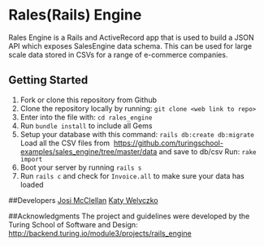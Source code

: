 # Rales(Rails) Engine 
Rales Engine is a Rails and ActiveRecord app that is used to build a JSON API which exposes SalesEngine data schema. This can be used for large scale data stored in CSVs for a range of e-commerce companies.

## Getting Started
1. Fork or clone this repository from Github
2. Clone the repository locally by running: 
```git clone <web link to repo>```
3. Enter into the file with: 
```cd rales_engine```
4. Run ```bundle install``` to include all Gems
5. Setup your database with this command:
```rails db:create db:migrate```
Load all the CSV files from  https://github.com/turingschool-examples/sales_engine/tree/master/data and save to db/csv
Run:
```rake import```
6. Boot your server by running
```rails s```
7. Run ```rails c``` and check for ```Invoice.all``` to make sure your data has loaded

##Developers
[Josi McClellan](https://github.com/JosiMcClellan)
[Katy Welyczko](https://github.com/katyjane8)

##Acknowledgments
The project and guidelines were developed by the Turing School of Software and Design: http://backend.turing.io/module3/projects/rails_engine

